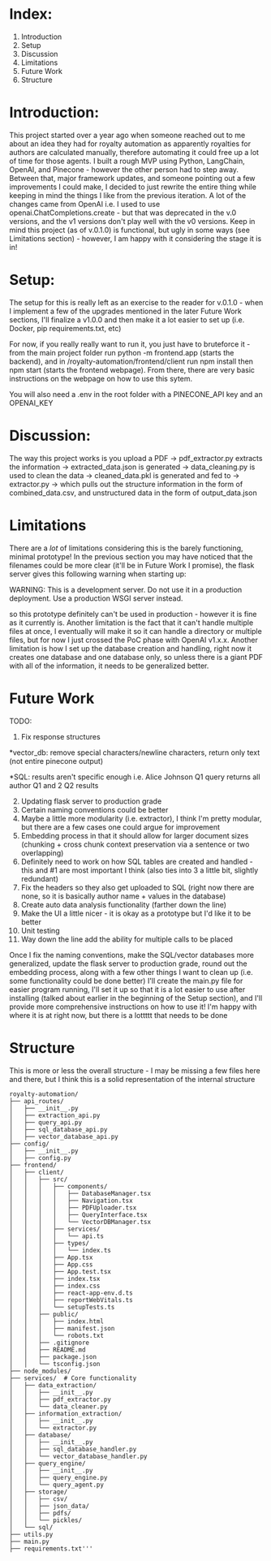 # Index:

1. Introduction
2. Setup
3. Discussion
4. Limitations
5. Future Work
6. Structure

# Introduction:

This project started over a year ago when someone reached out to me about an idea they had for royalty automation as apparently royalties for authors are calculated manually, therefore automating it could free up a lot of time for those agents. I built a rough MVP using Python, LangChain, OpenAI, and Pinecone - however the other person had to step away. Between that, major framework updates, and someone pointing out a few improvements I could make, I decided to just rewrite the entire thing while keeping in mind the things I like from the previous iteration. A lot of the changes came from OpenAI i.e. I used to use openai.ChatCompletions.create - but that was deprecated in the v.0 versions, and the v1 versions don't play well with the v0 versions. Keep in mind this project (as of v.0.1.0) is functional, but ugly in some ways (see Limitations section) - however, I am happy with it considering the stage it is in!

# Setup:

The setup for this is really left as an exercise to the reader for v.0.1.0 - when I implement a few of the upgrades mentioned in the later Future Work sections, I'll finalize a v1.0.0 and then make it a lot easier to set up (i.e. Docker, pip requirements.txt, etc)

For now, if you really really want to run it, you just have to bruteforce it - from the main project folder run python -m frontend.app (starts the backend), and in /royalty-automation/frontend/client run npm install then npm start (starts the frontend webpage). From there, there are very basic instructions on the webpage on how to use this sytem. 

You will also need a .env in the root folder with a PINECONE_API key and an OPENAI_KEY

# Discussion:

The way this project works is you upload a PDF -> pdf_extractor.py extracts the information -> extracted_data.json is generated -> data_cleaning.py is used to clean the data -> cleaned_data.pkl is generated and fed to -> extractor.py -> which pulls out the structure information in the form of combined_data.csv, and unstructured data in the form of output_data.json

# Limitations

There are a *lot* of limitations considering this is the barely functioning, minimal prototype! In the previous section you may have noticed that the filenames could be more clear (it'll be in Future Work I promise), the flask server gives this following warning when starting up: 

WARNING: This is a development server. Do not use it in a production deployment. Use a production WSGI server instead.

so this prototype definitely can't be used in production - however it is fine as it currently is. Another limitation is the fact that it can't handle multiple files at once, I eventually will make it so it can handle a directory or multiple files, but for now I just crossed the PoC phase with OpenAI v1.x.x. Another limitation is how I set up the database creation and handling, right now it creates one database and one database only, so unless there is a giant PDF with all of the information, it needs to be generalized better. 


# Future Work

TODO:
1. Fix response structures 

*vector_db: remove special characters/newline characters, return only text (not entire pinecone output)

*SQL: results aren't specific enough i.e. Alice Johnson Q1 query returns all author Q1 and 2 Q2 results 

2. Updating flask server to production grade
3. Certain naming conventions could be better
4. Maybe a little more modularity (i.e. extractor), I think I'm pretty modular, but there are a few cases one could argue for improvement
5. Embedding process in that it should allow for larger document sizes (chunking + cross chunk context preservation via a sentence or two overlapping)
6. Definitely need to work on how SQL tables are created and handled - this and #1 are most important I think (also ties into 3 a little bit, slightly redundant)
7. Fix the headers so they also get uploaded to SQL (right now there are none, so it is basically author name + values in the database)
8. Create auto data analysis functionality (farther down the line)
9. Make the UI a little nicer - it is okay as a prototype but I'd like it to be better
10. Unit testing
11. Way down the line add the ability for multiple calls to be placed

Once I fix the naming conventions, make the SQL/vector databases more generalized, update the flask server to production grade, round out the embedding process, along with a few other things I want to clean up (i.e. some functionality could be done better) I'll create the main.py file for easier program running, I'll set it up so that it is a lot easier to use after installing (talked about earlier in the beginning of the Setup section), and I'll provide more comprehensive instructions on how to use it! I'm happy with where it is at right now, but there is a lottttt that needs to be done

# Structure

This is more or less the overall structure - I may be missing a few files here and there, but I think this is a solid representation of the internal structure

```plaintext
royalty-automation/
├── api_routes/
│   ├── __init__.py
│   ├── extraction_api.py
│   ├── query_api.py
│   ├── sql_database_api.py
│   ├── vector_database_api.py
├── config/
│   ├── __init__.py
│   ├── config.py
├── frontend/
│   ├── client/
│   │   ├── src/
│   │   │   ├── components/
│   │   │   │   ├── DatabaseManager.tsx
│   │   │   │   ├── Navigation.tsx
│   │   │   │   ├── PDFUploader.tsx
│   │   │   │   ├── QueryInterface.tsx
│   │   │   │   └── VectorDBManager.tsx
│   │   │   ├── services/
│   │   │   │   └── api.ts
│   │   │   ├── types/
│   │   │   │   └── index.ts
│   │   │   ├── App.tsx
│   │   │   ├── App.css
│   │   │   ├── App.test.tsx
│   │   │   ├── index.tsx
│   │   │   ├── index.css
│   │   │   ├── react-app-env.d.ts
│   │   │   ├── reportWebVitals.ts
│   │   │   └── setupTests.ts
│   │   ├── public/
│   │   │   ├── index.html
│   │   │   ├── manifest.json
│   │   │   └── robots.txt
│   │   ├── .gitignore
│   │   ├── README.md
│   │   ├── package.json
│   │   └── tsconfig.json
├── node_modules/
├── services/  # Core functionality
│   ├── data_extraction/
│   │   ├── __init__.py
│   │   ├── pdf_extractor.py
│   │   └── data_cleaner.py
│   ├── information_extraction/
│   │   ├── __init__.py
│   │   └── extractor.py
│   ├── database/
│   │   ├── __init__.py
│   │   ├── sql_database_handler.py
│   │   └── vector_database_handler.py
│   ├── query_engine/
│   │   ├── __init__.py
│   │   ├── query_engine.py
│   │   └── query_agent.py
│   ├── storage/
│   │   ├── csv/
│   │   ├── json_data/
│   │   ├── pdfs/
│   │   └── pickles/
│   └── sql/
├── utils.py
├── main.py
├── requirements.txt'''

